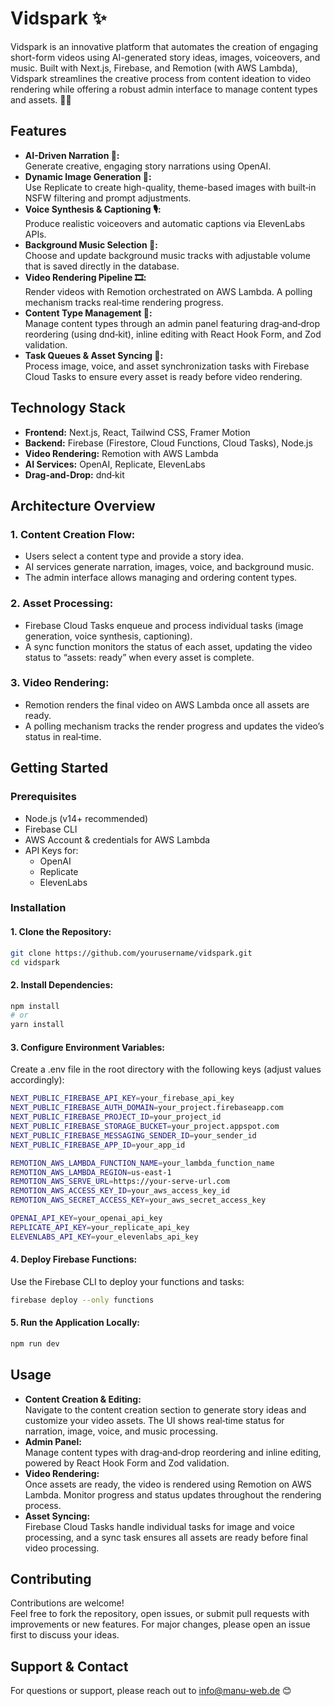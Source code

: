 # Vidspark ✨

Vidspark is an innovative platform that automates the creation of engaging short-form videos using AI-generated story ideas, images, voiceovers, and music. Built with Next.js, Firebase, and Remotion (with AWS Lambda), Vidspark streamlines the creative process from content ideation to video rendering while offering a robust admin interface to manage content types and assets. 🎥🚀

## Features
- **AI-Driven Narration 🤖:**  
  Generate creative, engaging story narrations using OpenAI.
- **Dynamic Image Generation 🎨:**  
  Use Replicate to create high-quality, theme-based images with built‑in NSFW filtering and prompt adjustments.
- **Voice Synthesis & Captioning 🎙:**  
  Produce realistic voiceovers and automatic captions via ElevenLabs APIs.
- **Background Music Selection 🎵:**  
  Choose and update background music tracks with adjustable volume that is saved directly in the database.
- **Video Rendering Pipeline 🎞:**  
  Render videos with Remotion orchestrated on AWS Lambda. A polling mechanism tracks real‑time rendering progress.
- **Content Type Management 📝:**  
  Manage content types through an admin panel featuring drag‑and‑drop reordering (using dnd‑kit), inline editing with React Hook Form, and Zod validation.
- **Task Queues & Asset Syncing 🔄:**  
  Process image, voice, and asset synchronization tasks with Firebase Cloud Tasks to ensure every asset is ready before video rendering.

## Technology Stack
- **Frontend:** Next.js, React, Tailwind CSS, Framer Motion
- **Backend:** Firebase (Firestore, Cloud Functions, Cloud Tasks), Node.js
- **Video Rendering:** Remotion with AWS Lambda
- **AI Services:** OpenAI, Replicate, ElevenLabs
- **Drag-and-Drop:** dnd‑kit

## Architecture Overview

### 1. Content Creation Flow:
- Users select a content type and provide a story idea.
- AI services generate narration, images, voice, and background music.
- The admin interface allows managing and ordering content types.

### 2. Asset Processing:
- Firebase Cloud Tasks enqueue and process individual tasks (image generation, voice synthesis, captioning).
- A sync function monitors the status of each asset, updating the video status to “assets: ready” when every asset is complete.

### 3. Video Rendering:
- Remotion renders the final video on AWS Lambda once all assets are ready.
- A polling mechanism tracks the render progress and updates the video’s status in real‑time.

## Getting Started

### Prerequisites
- Node.js (v14+ recommended)
- Firebase CLI
- AWS Account & credentials for AWS Lambda
- API Keys for:
    - OpenAI
    - Replicate
    - ElevenLabs

### Installation

#### 1. Clone the Repository:
```bash
git clone https://github.com/yourusername/vidspark.git
cd vidspark
```

#### 2. Install Dependencies:
```bash
npm install
# or
yarn install
```

#### 3. Configure Environment Variables:

Create a .env file in the root directory with the following keys (adjust values accordingly):
```bash
NEXT_PUBLIC_FIREBASE_API_KEY=your_firebase_api_key
NEXT_PUBLIC_FIREBASE_AUTH_DOMAIN=your_project.firebaseapp.com
NEXT_PUBLIC_FIREBASE_PROJECT_ID=your_project_id
NEXT_PUBLIC_FIREBASE_STORAGE_BUCKET=your_project.appspot.com
NEXT_PUBLIC_FIREBASE_MESSAGING_SENDER_ID=your_sender_id
NEXT_PUBLIC_FIREBASE_APP_ID=your_app_id

REMOTION_AWS_LAMBDA_FUNCTION_NAME=your_lambda_function_name
REMOTION_AWS_LAMBDA_REGION=us-east-1
REMOTION_AWS_SERVE_URL=https://your-serve-url.com
REMOTION_AWS_ACCESS_KEY_ID=your_aws_access_key_id
REMOTION_AWS_SECRET_ACCESS_KEY=your_aws_secret_access_key

OPENAI_API_KEY=your_openai_api_key
REPLICATE_API_KEY=your_replicate_api_key
ELEVENLABS_API_KEY=your_elevenlabs_api_key
```

#### 4. Deploy Firebase Functions:

Use the Firebase CLI to deploy your functions and tasks:
```bash
firebase deploy --only functions
```

#### 5. Run the Application Locally:
```bash
npm run dev
```

## Usage
- **Content Creation & Editing:**  
  Navigate to the content creation section to generate story ideas and customize your video assets. The UI shows real‑time status for narration, image, voice, and music processing.
- **Admin Panel:**  
  Manage content types with drag‑and‑drop reordering and inline editing, powered by React Hook Form and Zod validation.
- **Video Rendering:**  
  Once assets are ready, the video is rendered using Remotion on AWS Lambda. Monitor progress and status updates throughout the rendering process.
- **Asset Syncing:**  
  Firebase Cloud Tasks handle individual tasks for image and voice processing, and a sync task ensures all assets are ready before final video processing.

## Contributing
Contributions are welcome!  
Feel free to fork the repository, open issues, or submit pull requests with improvements or new features. For major changes, please open an issue first to discuss your ideas.

## Support & Contact
For questions or support, please reach out to [info@manu-web.de](mailto:info@manu-web.de) 😊